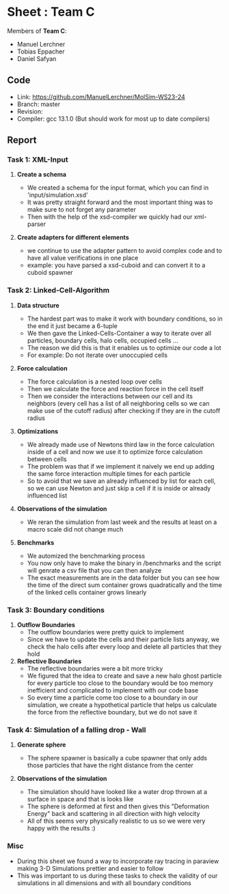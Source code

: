# Sheet <TODO>: Team C

Members of **Team C**:

* Manuel Lerchner
* Tobias Eppacher
* Daniel Safyan

## Code

* Link:     <https://github.com/ManuelLerchner/MolSim-WS23-24>
* Branch:   master
* Revision: <TODO>
* Compiler: gcc 13.1.0 (But should work for most up to date compilers)

## Report

### Task 1: XML-Input

1. **Create a schema**
    - We created a schema for the input format, which you can find in 'input/simulation.xsd'
    - It was pretty straight forward and the most important thing was to make sure to not forget any parameter
    - Then with the help of the xsd-compiler we quickly had our xml-parser
    
2. **Create adapters for different elements**
    - we continue to use the adapter pattern to avoid complex code and to have all value verifications in one place
    - example: you have parsed a xsd-cuboid and can convert it to a cuboid spawner

### Task 2: Linked-Cell-Algorithm

1. **Data structure**
    - The hardest part was to make it work with boundary conditions, so in the end it just became a 6-tuple
    - We then gave the Linked-Cells-Container a way to iterate over all particles, boundary cells, halo cells, occupied cells ...
    - The reason we did this is that it enables us to optimize our code a lot
    - For example: Do not iterate over unoccupied cells

2. **Force calculation**
   - The force calculation is a nested loop over cells
   - Then we calculate the force and reaction force in the cell itself
   - Then we consider the interactions between our cell and its neighbors (every cell has a list of all neighboring cells so we can make use of the cutoff radius)
after checking if they are in the cutoff radius

3. **Optimizations**
    - We already made use of Newtons third law in the force calculation inside of a cell
and now we use it to optimize force calculation between cells
    - The problem was that if we implement it naively we end up adding the same force
interaction multiple times for each particle
    - So to avoid that we save an already influenced by list for each cell, so we can use Newton
and just skip a cell if it is inside or already influenced list
4. **Observations of the simulation**
   - We reran the simulation from last week and the results at least on a macro scale did not change much 

4. **Benchmarks**
   - We automized the benchmarking process
   - You now only have to make the binary in /benchmarks and the script will genrate a csv file that you can then
analyze
   - The exact measurements are in the data folder but you can see how the time of the direct sum container
grows quadratically and the time of the linked cells container grows linearly

[//]: # (     ![plot]&#40;&#41;)

### Task 3: Boundary conditions

1. **Outflow Boundaries**
   - The outflow boundaries were pretty quick to implement
   - Since we have to update the cells and their particle lists anyway, we check the halo cells after every loop
and delete all particles that they hold
2. **Reflective Boundaries**
   - The reflective boundaries were a bit more tricky
   - We figured that the idea to create and save a new halo ghost particle for every 
particle too close to the boundary would be too memory inefficient and complicated to implement 
with our code base
   - So every time a particle come too close to a boundary in our simulation, we create a hypothetical particle
that helps us calculate the force from the reflective boundary, but we do not save it 

### Task 4: Simulation of a falling drop - Wall
1. **Generate sphere**
    - The sphere spawner is basically a cube spawner that only adds those particles that have the right distance from the center

2. **Observations of the simulation**
    - The simulation should have looked like a water drop thrown at a surface in space and that is looks like
    - The sphere is deformed at first and then gives this "Deformation Energy" back and scattering in all direction with 
high velocity
    - All of this seems very physically realistic to us so we were very happy with the results :)
### Misc

- During this sheet we found a way to incorporate ray tracing in paraview making 3-D Simulations prettier and easier to follow 
- This was important to us during these tasks to check the validity of our simulations in all dimensions and with all boundary conditions
